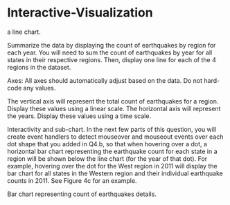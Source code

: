 # Interactive-Visualization

a line chart. 

Summarize the data by displaying the count of earthquakes by region for each year. You will need to sum the count of earthquakes by year for all states in their respective regions. Then, display one line for each of the 4 regions in the dataset.


Axes: All axes should automatically adjust based on the data. Do not hard-code any values.

The vertical axis will represent the total count of earthquakes for a region. Display these values using a linear scale.
The horizontal axis will represent the years. Display these values using a time scale.

Interactivity and sub-chart. In the next few parts of this question, you will create event handlers to detect mouseover and mouseout events over each dot shape that you added in Q4.b, so that when hovering over a dot, a horizontal bar chart representing the earthquake count for each state in a region will be shown below the line chart (for the year of that dot). For example, hovering over the dot for the West region in 2011 will display the bar chart for all states in the Western region and their individual earthquake counts in 2011. See Figure 4c for an example.

Bar chart representing count of earthquakes details.
